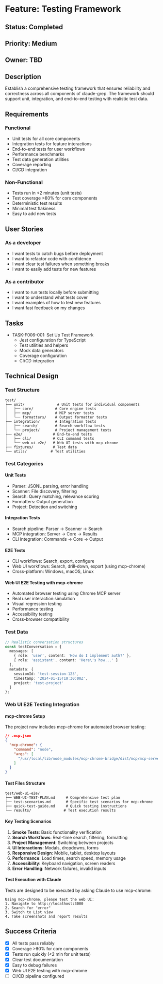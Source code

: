 # Feature: Testing Framework

## Status: Completed
## Priority: Medium
## Owner: TBD

## Description
Establish a comprehensive testing framework that ensures reliability and correctness across all components of claude-grep. The framework should support unit, integration, and end-to-end testing with realistic test data.

## Requirements

### Functional
- Unit tests for all core components
- Integration tests for feature interactions
- End-to-end tests for user workflows
- Performance benchmarks
- Test data generation utilities
- Coverage reporting
- CI/CD integration

### Non-Functional
- Tests run in <2 minutes (unit tests)
- Test coverage >80% for core components
- Deterministic test results
- Minimal test flakiness
- Easy to add new tests

## User Stories

### As a developer
- I want tests to catch bugs before deployment
- I want to refactor code with confidence
- I want clear test failures when something breaks
- I want to easily add tests for new features

### As a contributor
- I want to run tests locally before submitting
- I want to understand what tests cover
- I want examples of how to test new features
- I want fast feedback on my changes

## Tasks
- TASK-F006-001: Set Up Test Framework
  - Jest configuration for TypeScript
  - Test utilities and helpers
  - Mock data generators
  - Coverage configuration
  - CI/CD integration

## Technical Design

### Test Structure
```
test/
├── unit/               # Unit tests for individual components
│   ├── core/          # Core engine tests
│   ├── mcp/           # MCP server tests
│   └── formatters/    # Output formatter tests
├── integration/       # Integration tests
│   ├── search/        # Search workflow tests
│   └── project/       # Project management tests
├── e2e/              # End-to-end tests
│   ├── cli/          # CLI command tests
│   └── web-ui-e2e/   # Web UI tests with mcp-chrome
├── fixtures/         # Test data
└── utils/           # Test utilities
```

### Test Categories

#### Unit Tests
- Parser: JSONL parsing, error handling
- Scanner: File discovery, filtering
- Search: Query matching, relevance scoring
- Formatters: Output generation
- Project: Detection and switching

#### Integration Tests
- Search pipeline: Parser → Scanner → Search
- MCP integration: Server → Core → Results
- CLI integration: Commands → Core → Output

#### E2E Tests
- CLI workflows: Search, export, configure
- Web UI workflows: Search, drill-down, export (using mcp-chrome)
- Cross-platform: Windows, macOS, Linux

#### Web UI E2E Testing with mcp-chrome
- Automated browser testing using Chrome MCP server
- Real user interaction simulation
- Visual regression testing
- Performance testing
- Accessibility testing
- Cross-browser compatibility

### Test Data
```typescript
// Realistic conversation structures
const testConversation = {
  messages: [
    { role: 'user', content: 'How do I implement auth?' },
    { role: 'assistant', content: 'Here\'s how...' }
  ],
  metadata: {
    sessionId: 'test-session-123',
    timestamp: '2024-01-15T10:30:00Z',
    project: 'test-project'
  }
};
```

### Web UI E2E Testing Integration

#### mcp-chrome Setup
The project now includes mcp-chrome for automated browser testing:

```json
// .mcp.json
{
  "mcp-chrome": {
    "command": "node",
    "args": [
      "/usr/local/lib/node_modules/mcp-chrome-bridge/dist/mcp/mcp-server-stdio.js"
    ]
  }
}
```

#### Test Files Structure
```
test/web-ui-e2e/
├── WEB-UI-TEST-PLAN.md     # Comprehensive test plan
├── test-scenarios.md       # Specific test scenarios for mcp-chrome
├── quick-test-guide.md     # Quick testing instructions
└── results/               # Test execution results
```

#### Key Testing Scenarios
1. **Smoke Tests**: Basic functionality verification
2. **Search Workflows**: Real-time search, filtering, formatting
3. **Project Management**: Switching between projects
4. **UI Interactions**: Modals, dropdowns, forms
5. **Responsive Design**: Mobile, tablet, desktop layouts
6. **Performance**: Load times, search speed, memory usage
7. **Accessibility**: Keyboard navigation, screen readers
8. **Error Handling**: Network failures, invalid inputs

#### Test Execution with Claude
Tests are designed to be executed by asking Claude to use mcp-chrome:

```
Using mcp-chrome, please test the web UI:
1. Navigate to http://localhost:3000
2. Search for "error"
3. Switch to List view
4. Take screenshots and report results
```

## Success Criteria
- [x] All tests pass reliably
- [x] Coverage >80% for core components
- [x] Tests run quickly (<2 min for unit tests)
- [x] Clear test documentation
- [x] Easy to debug failures
- [x] Web UI E2E testing with mcp-chrome
- [ ] CI/CD pipeline configured